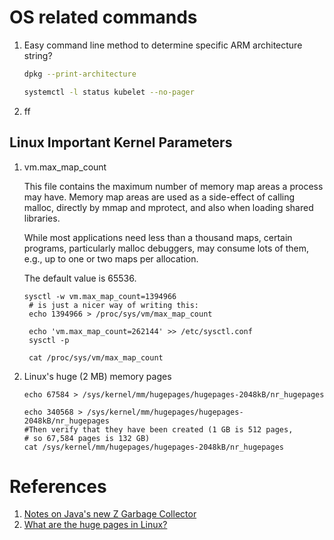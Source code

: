 # OS related commands
1. Easy command line method to determine specific ARM architecture string?
    ```bash
    dpkg --print-architecture

    systemctl -l status kubelet --no-pager
    ```
2. ff


## Linux Important Kernel Parameters

1. vm.max_map_count
   <p>This file contains the maximum number of memory map areas 
   a process may have. Memory map areas are used as a side-effect 
   of calling malloc, directly by mmap and mprotect, and also 
   when loading shared libraries.</p>


   <p>While most applications need less than a thousand maps, 
   certain programs, particularly malloc debuggers, may consume 
   lots of them, e.g., up to one or two maps per allocation.</p>

   The default value is 65536.
   ```shell
   sysctl -w vm.max_map_count=1394966
    # is just a nicer way of writing this:
    echo 1394966 > /proc/sys/vm/max_map_count

    echo 'vm.max_map_count=262144' >> /etc/sysctl.conf
    sysctl -p

    cat /proc/sys/vm/max_map_count
   ```

2. Linux's huge (2 MB) memory pages
   ```shell
   echo 67584 > /sys/kernel/mm/hugepages/hugepages-2048kB/nr_hugepages
   
   echo 340568 > /sys/kernel/mm/hugepages/hugepages-2048kB/nr_hugepages
   #Then verify that they have been created (1 GB is 512 pages, 
   # so 67,584 pages is 132 GB)
   cat /sys/kernel/mm/hugepages/hugepages-2048kB/nr_hugepages
   ```
   

# References
1. [Notes on Java's new Z Garbage Collector](https://blog.jayan.kandathil.ca/zgc.html)
2. [What are the huge pages in Linux?](https://kerneltalks.com/services/what-is-huge-pages-in-linux/)